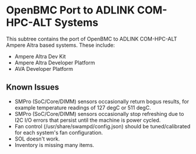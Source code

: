 OpenBMC Port to ADLINK COM-HPC-ALT Systems
==========================================

This subtree contains the port of OpenBMC to ADLINK COM-HPC-ALT Ampere Altra based systems. These include:

- Ampere Altra Dev Kit
- Ampere Altra Developer Platform
- AVA Developer Platform

Known Issues
------------
- SMPro (SoC/Core/DIMM) sensors occasionally return bogus results, for example temperature readings of 127 degC or 511 degC.
- SMPro (SoC/Core/DIMM) sensors occasionally stop refreshing due to I2C I/O errors that persist until the machine is power cycled.
- Fan control (/usr/share/swampd/config.json) should be tuned/calibrated for each system's fan configuration.
- SOL doesn't work.
- Inventory is missing many items.
